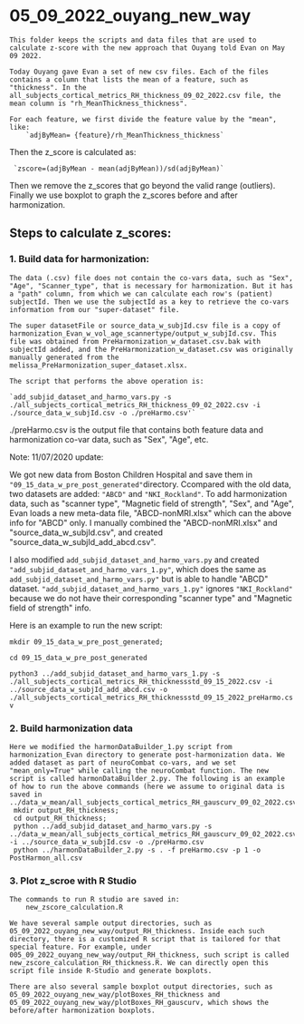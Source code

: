 # 05_09_2022_ouyang_new_way

	This folder keeps the scripts and data files that are used to calculate z-score with the new approach that Ouyang told Evan on May 09 2022.
	
	Today Ouyang gave Evan a set of new csv files. Each of the files contains a column that lists the mean of a feature, such as "thickness". In the all_subjects_cortical_metrics_RH_thickness_09_02_2022.csv file, the mean column is "rh_MeanThickness_thickness". 
	
	For each feature, we first divide the feature value by the "mean", like:
		`adjByMean= {feature}/rh_MeanThickness_thickness`
		
   Then the z_score is calculated as:
   
     `zscore=(adjByMean - mean(adjByMean))/sd(adjByMean)`
     
   Then we remove the z_scores that go beyond the valid range (outliers). Finally we use boxplot to graph the z_scores before and after harmonization.
   
   
## Steps to calculate z_scores:

### 1. Build data for harmonization:
	The data (.csv) file does not contain the co-vars data, such as "Sex", "Age", "Scanner_type", that is necessary for harmonization. But it has a "path" column, from which we can calculate each row's (patient) subjectId. Then we use the subjectId as a key to retrieve the co-vars information from our "super-dataset" file.
	
	The super datasetFile or source_data_w_subjId.csv file is a copy of harmonization_Evan_w_vol_age_scannertype/output_w_subjId.csv. This file was obtained from PreHarmonization_w_dataset.csv.bak with subjectId added, and the PreHarmonization_w_dataset.csv was originally manually generated from the melissa_PreHarmonization_super_dataset.xlsx.
	
	The script that performs the above operation is:
	
	`add_subjid_dataset_and_harmo_vars.py -s ./all_subjects_cortical_metrics_RH_thickness_09_02_2022.csv -i ./source_data_w_subjId.csv -o ./preHarmo.csv'`
   
   ./preHarmo.csv is the output file that contains both feature data and harmonization co-var data, such as "Sex", "Age", etc.
   
Note: 11/07/2020 update:

We got new data from Boston Children Hospital and save them in `"09_15_data_w_pre_post_generated"`directory. Ccompared with the old data, two datasets are added: `"ABCD"` and `"NKI_Rockland"`. To add harmonization data, such as "scanner type", "Magnetic field of strength", "Sex", and "Age", Evan loads a new meta-data file, "ABCD-nonMRI.xlsx" which can the above info for "ABCD" only. I manually combined the "ABCD-nonMRI.xlsx" and "source_data_w_subjId.csv", and created "source_data_w_subjId_add_abcd.csv".

I also modified `add_subjid_dataset_and_harmo_vars.py` and created `"add_subjid_dataset_and_harmo_vars_1.py"`, which does the same as `add_subjid_dataset_and_harmo_vars.py"` but is able to handle "ABCD" dataset. `"add_subjid_dataset_and_harmo_vars_1.py"` ignores `"NKI_Rockland"` because we do not have their corresponding "scanner type" and "Magnetic field of strength" info.

Here is an example to run the new script:

`mkdir 09_15_data_w_pre_post_generated;`

`cd 09_15_data_w_pre_post_generated`

`python3 ../add_subjid_dataset_and_harmo_vars_1.py -s ./all_subjects_cortical_metrics_RH_thicknessstd_09_15_2022.csv -i ../source_data_w_subjId_add_abcd.csv -o ./all_subjects_cortical_metrics_RH_thicknessstd_09_15_2022_preHarmo.csv`

	
### 2. Build harmonization data

	Here we modified the harmonDataBuilder_1.py script from harmonization_Evan directory to generate post-harmonization data. We added dataset as part of neuroCombat co-vars, and we set "mean_only=True" while calling the neuroCombat function. The new script is called harmonDataBuilder_2.py. The following is an example of how to run the above commands (here we assume to original data is saved in ../data_w_mean/all_subjects_cortical_metrics_RH_gauscurv_09_02_2022.csv):	
 	 mkdir output_RH_thickness; 
	 cd output_RH_thickness;
	 python ../add_subjid_dataset_and_harmo_vars.py -s ../data_w_mean/all_subjects_cortical_metrics_RH_gauscurv_09_02_2022.csv -i ../source_data_w_subjId.csv -o ./preHarmo.csv
	 python ../harmonDataBuilder_2.py -s . -f preHarmo.csv -p 1 -o PostHarmon_all.csv
	 
### 3. Plot z_scroe with R Studio
    The commands to run R studio are saved in:
    	new_zscore_calculation.R
    
    We have several sample output directories, such as 05_09_2022_ouyang_new_way/output_RH_thickness. Inside each such directory, there is a customized R script that is tailored for that special feature. For example, under 005_09_2022_ouyang_new_way/output_RH_thickness, such script is called new_zscore_calculation_RH_thickness.R. We can directly open this script file inside R-Studio and generate boxplots. 
    
    There are also several sample boxplot output directories, such as 05_09_2022_ouyang_new_way/plotBoxes_RH_thickness and 05_09_2022_ouyang_new_way/plotBoxes_RH_gauscurv, which shows the before/after harmonization boxplots.
    	
 
	 

   
   

   
		